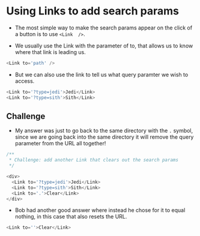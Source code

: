 # Using Links to add search params

- The most simple way to make the search params appear on the click of a button is to use `<Link  />`.

- We usually use the Link with the parameter of to, that allows us to know where that link is leading us.

```js
<Link to='path' />
```

- But we can also use the link to tell us what query paramter we wish to access.

```js
<Link to='?type=jedi'>Jedi</Link>
<Link to='?type=sith'>Sith</Link>
```

## Challenge

- My answer was just to go back to the same directory with the `.` symbol, since we are going back into the same directory it will remove the query parameter from the URL all together!

```js
/**
 * Challenge: add another Link that clears out the search params
 */

<div>
  <Link to='?type=jedi'>Jedi</Link>
  <Link to='?type=sith'>Sith</Link>
  <Link to='.'>Clear</Link>
</div>
```

- Bob had another good answer where instead he chose for it to equal nothing, in this case that also resets the URL.

```js
<Link to=''>Clear</Link>
```
